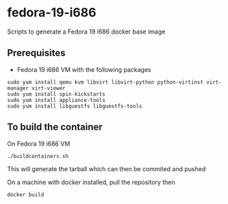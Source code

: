 fedora-19-i686
==============

Scripts to generate a Fedora 19 i686 docker base image

Prerequisites
-------------

- Fedora 19 i686 VM with the following packages

```
sudo yum install qemu kvm libvirt libvirt-python python-virtinst virt-manager virt-viewer
sudo yum install spin-kickstarts
sudo yum install appliance-tools
sudo yum install libguestfs libguestfs-tools
```

To build the container
----------------------

On Fedora 19 i686 VM

```
./buildcontainers.sh
```

This will generate the tarball which can then be commited and pushed

On a machine with docker installed, pull the repository then

```
docker build
```
